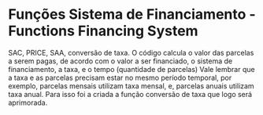# Funções Sistema de Financiamento - Functions Financing System
 SAC, PRICE, SAA, conversão de taxa.
 O código calcula o valor das parcelas a serem pagas, de acordo com o valor a ser financiado, o sistema de financiamento, a taxa, e o tempo (quantidade de parcelas)
 Vale lembrar que a taxa e as parcelas precisam estar no mesmo período temporal, por exemplo, parcelas mensais utilizam taxa mensal, e, parcelas anuais utilizam taxa anual. Para isso foi a criada a função conversão de taxa que logo será aprimorada.